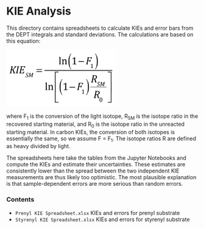 # KIE Analysis

This directory contains spreadsheets to calculate KIEs and error bars from the DEPT integrals and standard deviations.  The calculations are based on this equation:

<img src="../img/analysis1.png" height=150>

where F<sub>1</sub> is the conversion of the light isotope, R<sub>SM</sub> is the isotope ratio in the recovered starting material, and R<sub>0</sub> is the isotope ratio in the unreacted starting material.  In carbon KIEs, the conversion of both isotopes is essentially the same, so we assume F = F<sub>1</sub>.  The isotope ratios R are defined as heavy divided by light.

The spreadsheets here take the tables from the Jupyter Notebooks and compute the KIEs and estimate their uncertainties.  These estimates are consistently lower than the spread between the two independent KIE measurements are thus likely too optimistic.  The most plausible explanation is that sample-dependent errors are more serious than random errors.

### Contents

- `Prenyl KIE Spreadsheet.xlsx` KIEs and errors for prenyl substrate
- `Styrenyl KIE Spreadsheet.xlsx` KIEs and errors for styrenyl substrate
